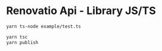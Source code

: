 # Renovatio Api - Library JS/TS

```bash
yarn ts-node example/test.ts
```

```bash
yarn tsc
yarn publish
```
